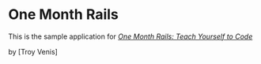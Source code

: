 # One Month Rails

This is the sample application for
[*One Month Rails:  Teach Yourself to Code*](http:onemonthrails.com)

by [Troy Venis]